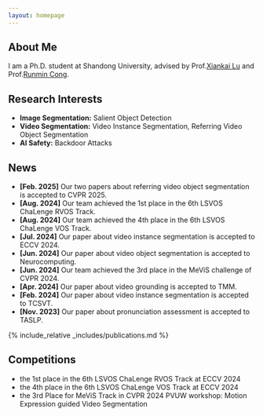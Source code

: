 ```yaml
---
layout: homepage
---
```


## About Me

I am a Ph.D. student at Shandong University, advised by Prof.[Xiankai Lu](https://faculty.sdu.edu.cn/luxiankai/zh_CN/index.htm) and Prof.[Runmin Cong](https://rmcong.github.io/).

## Research Interests

- **Image Segmentation:** Salient Object Detection
- **Video Segmentation:** Video Instance Segmentation, Referring Video Object Segmentation
- **AI Safety:** Backdoor Attacks

## News
- **[Feb. 2025]** Our two papers about referring video object segmentation is accepted to CVPR 2025.
- **[Aug. 2024]** Our team achieved the 1st place in the 6th LSVOS ChaLenge RVOS Track.
- **[Aug. 2024]** Our team achieved the 4th place in the 6th LSVOS ChaLenge VOS Track.
- **[Jul. 2024]** Our paper about video instance segmentation is accepted to ECCV 2024.
- **[Jun. 2024]** Our paper about video object segmentation is accepted to Neurocomputing.
- **[Jun. 2024]** Our team achieved the 3rd place in the MeViS challenge of CVPR 2024.
- **[Apr. 2024]** Our paper about video grounding is accepted to TMM.
- **[Feb. 2024]** Our paper about video instance segmentation is accepted to TCSVT.
- **[Nov. 2023]** Our paper about pronunciation assessment is accepted to TASLP.

{% include_relative _includes/publications.md %}

## Competitions
- the 1st place in the 6th LSVOS ChaLenge RVOS Track at ECCV 2024
- the 4th place in the 6th LSVOS ChaLenge VOS Track at ECCV 2024
- the 3rd Place for MeViS Track in CVPR 2024 PVUW workshop: Motion Expression guided Video Segmentation
